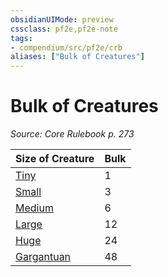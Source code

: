 ```yaml
---
obsidianUIMode: preview
cssclass: pf2e,pf2e-note
tags:
- compendium/src/pf2e/crb
aliases: ["Bulk of Creatures"]
---
```

# Bulk of Creatures  
*Source: Core Rulebook p. 273*  

| Size of Creature | Bulk |
|------------------|------|
| [Tiny](rules/traits/tiny-b1.md "Tiny Size Trait") | 1 |
| [Small](rules/traits/small-b1.md "Small Size Trait") | 3 |
| [Medium](rules/traits/medium-b1.md "Medium Size Trait") | 6 |
| [Large](rules/traits/large-b1.md "Large Size Trait") | 12 |
| [Huge](rules/traits/huge-b1.md "Huge Size Trait") | 24 |
| [Gargantuan](rules/traits/gargantuan-b1.md "Gargantuan Size Trait") | 48 |